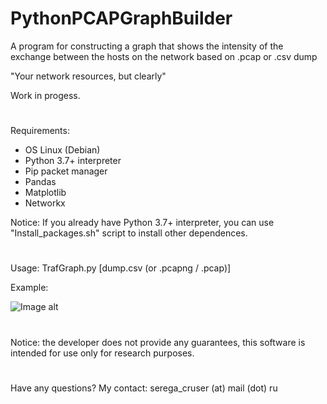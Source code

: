 # PythonPCAPGraphBuilder
A program for constructing a graph that shows the intensity of the exchange between the hosts on the network based on .pcap or .csv dump

"Your network resources, but clearly"

Work in progess.
#
Requirements:

- OS Linux (Debian)
- Python 3.7+ interpreter
- Pip packet manager 
- Pandas
- Matplotlib
- Networkx 

Notice: If you already have Python 3.7+ interpreter, you can use  "Install_packages.sh" script to install other dependences. 
#
Usage: TrafGraph.py [dump.csv (or .pcapng / .pcap)]

Example:


![Image alt](https://github.com/SeregaDeveloper/PythonPCAPGraphBuilder/blob/master/src/graph.png)


#
Notice: the developer does not provide any guarantees, this software is intended for use only for research purposes.
#
Have any questions? My contact: serega_cruser (at) mail (dot) ru
#

